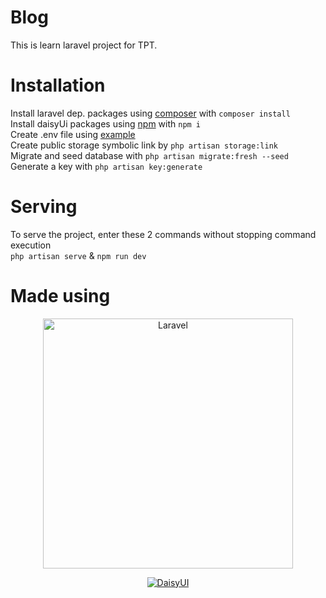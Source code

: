# Blog
This is learn laravel project for TPT.

# Installation
Install laravel dep. packages using <a href="https://getcomposer.org/">composer</a> with `composer install`<br />
Install daisyUi packages using <a href="https://www.npmjs.com/">npm</a> with `npm i`<br />
Create .env file using [example](https://github.com/Setletint/ta-21vblog/blob/main/.env.example) <br />
Create public storage symbolic link by `php artisan storage:link`<br />
Migrate and seed database with `php artisan migrate:fresh --seed`<br />
Generate a key with `php artisan key:generate`

# Serving
To serve the project, enter these 2 commands without stopping command execution<br />
`php artisan serve` & `npm run dev`

# Made using
<p align="center"><a href="https://laravel.com" target="_blank"><img src="https://raw.githubusercontent.com/laravel/art/master/logo-lockup/5%20SVG/2%20CMYK/1%20Full%20Color/laravel-logolockup-cmyk-red.svg" width="400" alt="Laravel"></a></p>
<p align="center"><a href="https://daisyui.com/" target="_blank"><img src="https://raw.githubusercontent.com/saadeghi/daisyui/master/src/docs/static/images/daisyui-logo/favicon-192.png" alt="DaisyUI"></a></p>
